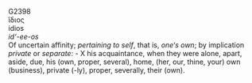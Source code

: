 G2398  
ἴδιος  
idios  
*id‘-ee-os*  
Of uncertain affinity; *pertaining* *to* *self*, that is, *one‘s* *own*;
by implication *private* or *separate:* - X his acquaintance, when they
were alone, apart, aside, due, his (own, proper, several), home, (her,
our, thine, your) own (business), private (-ly), proper, severally,
their (own).  
